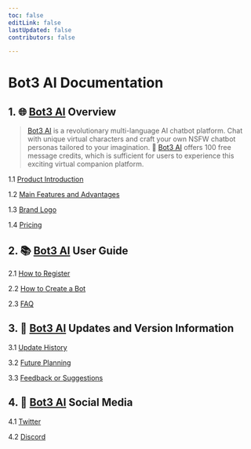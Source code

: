 ```yaml
---
toc: false
editLink: false
lastUpdated: false
contributors: false

---
```


# Bot3 AI Documentation


## 1. 🌐 [Bot3 AI](https://bot3.ai/en?source=github)  Overview
>[Bot3 AI](https://bot3.ai/en?source=github)  is a revolutionary multi-language AI chatbot platform. Chat with unique virtual characters and craft your own NSFW chatbot personas tailored to your imagination.
>🎁 [Bot3 AI](https://bot3.ai/en?source=github)  offers 100 free message credits, which is sufficient for users to experience this exciting virtual companion platform.

1.1 [Product Introduction](./introduction/overview/1.1_Product_Introduction.md)

1.2 [Main Features and Advantages](./introduction/overview/1.2_Main_Features_and_Advantages.md)

1.3 [Brand Logo](./introduction/overview/1.3_Brand_Logo.md)

1.4 [Pricing](./introduction/overview/1.4_Pricing.md)


## 2. 📚 [Bot3 AI](https://bot3.ai/en?source=github)  User Guide
2.1 [How to Register](./introduction/user-guide/2.1_How_to_use_Bot3_AI.md)

2.2 [How to Create a Bot](./introduction/user-guide/2.2_How_to_Create_a_Bot.md)

2.3 [FAQ](2.3_FAQ.md)


## 3. 🔄 [Bot3 AI](https://bot3.ai/en?source=github)  Updates and Version Information
3.1 [Update History](./introduction/updates/3.1_Update_History.md)

3.2 [Future Planning](./introduction/updates/3.2_Future_Planning.md)

3.3 [Feedback or Suggestions](./introduction/updates/3.3_Feedback_or_Suggestions.md)


## 4. 💬 [Bot3 AI](https://bot3.ai/en?source=github)  Social Media
4.1 [Twitter](./introduction/socials/4.1_Twitter.md)

4.2 [Discord](./introduction/socials/4.2_Discord.md)